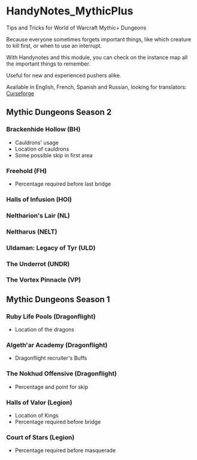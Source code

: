 # HandyNotes_MythicPlus

Tips and Tricks for World of Warcraft Mythic+ Dungeons

Because everyone sometimes forgets important things, like which creature to kill first, or when to use an interrupt.

With Handynotes and this module, you can check on the instance map all the important things to remember.

Useful for new and experienced pushers alike.

Available in English, French, Spanish and Russian, looking for translators: [Curseforge](https://legacy.curseforge.com/wow/addons/handynotes_mythicplus/localization)

## Mythic Dungeons Season 2

### Brackenhide Hollow (BH)
- Cauldrons' usage
- Location of cauldrons
- Some possible skip in first area

### Freehold (FH)
- Percentage required before last bridge

### Halls of Infusion (HOI)
### Neltharion's Lair (NL)
### Neltharus (NELT)
### Uldaman: Legacy of Tyr (ULD)
### The Underrot (UNDR)
### The Vortex Pinnacle (VP)

## Mythic Dungeons Season 1

### Ruby Life Pools (Dragonflight)
- Location of the dragons

### Algeth'ar Academy (Dragonflight)
- Dragonflight recruiter's Buffs

### The Nokhud Offensive (Dragonflight)
- Percentage and point for skip 

### Halls of Valor (Legion)
- Location of Kings
- Percentage required before bridge

### Court of Stars (Legion)
- Percentage required before masquerade

